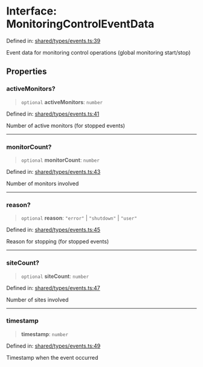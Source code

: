 # Interface: MonitoringControlEventData

Defined in: [shared/types/events.ts:39](https://github.com/Nick2bad4u/Uptime-Watcher/blob/2a45eeb1723f8f7089001af2c92aa07d82dfe7e4/shared/types/events.ts#L39)

Event data for monitoring control operations (global monitoring start/stop)

## Properties

### activeMonitors?

> `optional` **activeMonitors**: `number`

Defined in: [shared/types/events.ts:41](https://github.com/Nick2bad4u/Uptime-Watcher/blob/2a45eeb1723f8f7089001af2c92aa07d82dfe7e4/shared/types/events.ts#L41)

Number of active monitors (for stopped events)

***

### monitorCount?

> `optional` **monitorCount**: `number`

Defined in: [shared/types/events.ts:43](https://github.com/Nick2bad4u/Uptime-Watcher/blob/2a45eeb1723f8f7089001af2c92aa07d82dfe7e4/shared/types/events.ts#L43)

Number of monitors involved

***

### reason?

> `optional` **reason**: `"error"` \| `"shutdown"` \| `"user"`

Defined in: [shared/types/events.ts:45](https://github.com/Nick2bad4u/Uptime-Watcher/blob/2a45eeb1723f8f7089001af2c92aa07d82dfe7e4/shared/types/events.ts#L45)

Reason for stopping (for stopped events)

***

### siteCount?

> `optional` **siteCount**: `number`

Defined in: [shared/types/events.ts:47](https://github.com/Nick2bad4u/Uptime-Watcher/blob/2a45eeb1723f8f7089001af2c92aa07d82dfe7e4/shared/types/events.ts#L47)

Number of sites involved

***

### timestamp

> **timestamp**: `number`

Defined in: [shared/types/events.ts:49](https://github.com/Nick2bad4u/Uptime-Watcher/blob/2a45eeb1723f8f7089001af2c92aa07d82dfe7e4/shared/types/events.ts#L49)

Timestamp when the event occurred
